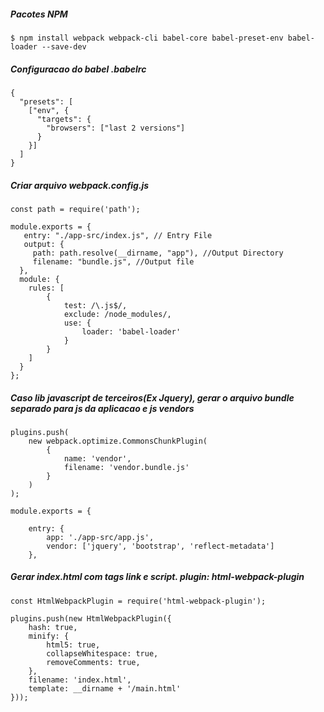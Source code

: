 ##### Pacotes NPM

`$ npm install webpack webpack-cli babel-core babel-preset-env babel-loader --save-dev`

##### Configuracao do babel .babelrc

    {
      "presets": [
        ["env", {
          "targets": {
            "browsers": ["last 2 versions"]
          }
        }]
      ]
    }

##### Criar arquivo webpack.config.js

    const path = require('path');
    
    module.exports = {
       entry: "./app-src/index.js", // Entry File
       output: {
         path: path.resolve(__dirname, "app"), //Output Directory
         filename: "bundle.js", //Output file
      },
      module: {
        rules: [
            {
                test: /\.js$/,
                exclude: /node_modules/,
                use: {
                    loader: 'babel-loader'
                }
            }
        ]
      }
    };


##### Caso lib javascript de terceiros(Ex Jquery), gerar o arquivo bundle separado para js da aplicacao e js vendors
    plugins.push(
        new webpack.optimize.CommonsChunkPlugin(
            { 
                name: 'vendor', 
                filename: 'vendor.bundle.js'
            }
        )
    );
    
    module.exports = {
    
        entry: {
            app: './app-src/app.js',
            vendor: ['jquery', 'bootstrap', 'reflect-metadata']
        },

##### Gerar index.html com tags link  e script. plugin: html-webpack-plugin
    const HtmlWebpackPlugin = require('html-webpack-plugin');
    
    plugins.push(new HtmlWebpackPlugin({
        hash: true,
        minify: {
            html5: true,
            collapseWhitespace: true,
            removeComments: true,
        },    
        filename: 'index.html',
        template: __dirname + '/main.html'
    }));